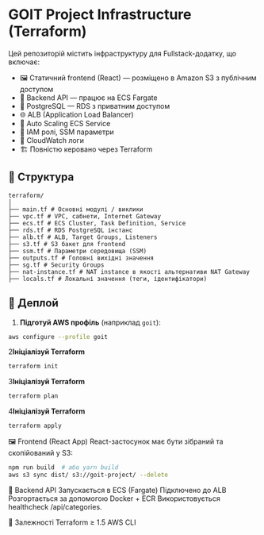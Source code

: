 # GOIT Project Infrastructure (Terraform)

Цей репозиторій містить інфраструктуру для Fullstack-додатку, що включає:

- 🖼️ Статичний frontend (React) — розміщено в Amazon S3 з публічним доступом
- 🧠 Backend API — працює на ECS Fargate
- 💾 PostgreSQL — RDS з приватним доступом
- 🌐 ALB (Application Load Balancer)
- 🔁 Auto Scaling ECS Service
- 🔐 IAM ролі, SSM параметри
- 🔧 CloudWatch логи
- 🏗️ Повністю керовано через Terraform

## 📁 Структура
```
terraform/
│
├── main.tf # Основні модулі / виклики
├── vpc.tf # VPC, сабнети, Internet Gateway
├── ecs.tf # ECS Cluster, Task Definition, Service
├── rds.tf # RDS PostgreSQL інстанс
├── alb.tf # ALB, Target Groups, Listeners
├── s3.tf # S3 бакет для frontend
├── ssm.tf # Параметри середовища (SSM)
├── outputs.tf # Головні вихідні значення
├── sg.tf # Security Groups
├── nat-instance.tf # NAT instance в якості альтернативи NAT Gateway
├── locals.tf # Локальні значення (теги, ідентифікатори)
```

## 🚀 Деплой

1. **Підготуй AWS профіль** (наприклад `goit`):

```bash
aws configure --profile goit
```
2**Ініціалізуй Terraform**
```bash
terraform init
```
3**Ініціалізуй Terraform**
```bash
terraform plan
```
4**Ініціалізуй Terraform**
```bash
terraform apply
```

🖼️ Frontend (React App)
React-застосунок має бути зібраний та скопійований у S3:
```bash
npm run build  # або yarn build
aws s3 sync dist/ s3://goit-project/ --delete
```
📡 Backend API
Запускається в ECS (Fargate)
Підключено до ALB
Розгортається за допомогою Docker + ECR
Використовується healthcheck /api/categories.

🧩 Залежності
Terraform ≥ 1.5
AWS CLI
